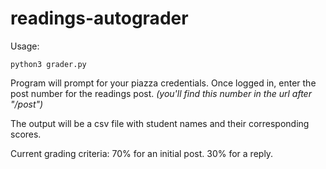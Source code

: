 # readings-autograder

Usage: 
```
python3 grader.py
```
Program will prompt for your piazza credentials. Once logged in, enter the post number for the readings post. 
*(you'll find this number in the url after "/post")*

The output will be a csv file with student names and their corresponding scores.

Current grading criteria:
70% for an initial post. 30% for a reply.
